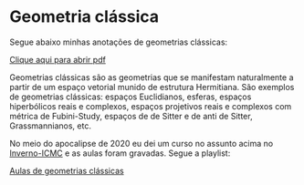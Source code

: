 # Geometria clássica

Segue abaixo minhas anotações de geometrias clássicas:

[Clique aqui para abrir pdf](https://drive.google.com/file/d/1k5miEuVn8IoY9MF6458VRpJKD8q3I6rG/view)

Geometrias clássicas são as geometrias que se manifestam naturalmente a partir de um espaço vetorial munido de estrutura Hermitiana. São exemplos de geometrias clássicas: espaços Euclidianos, esferas, espaços hiperbólicos reais e complexos, espaços projetivos reais e complexos com métrica de Fubini-Study, espaços de de Sitter e de anti de Sitter, Grassmannianos, etc.

No meio do apocalipse de 2020 eu dei um curso no assunto acima no [Inverno-ICMC](http://inverno.icmc.usp.br/doku.php) e as aulas foram gravadas. Segue a playlist:

[Aulas de geometrias clássicas](https://www.youtube.com/playlist?list=PLB2CI4e5fuMKAkyiH9xN9cci50G3BcJ-I)

